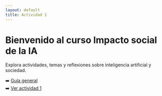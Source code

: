 ```yaml
---
layout: default
title: Actividad 1
---
```


# Bienvenido al curso Impacto social de la IA

Explora actividades, temas y reflexiones sobre inteligencia artificial y sociedad.

➡️ [Guía general](guia.md)  
➡️ [Ver actividad 1](actividades/actividad_s01.md)
